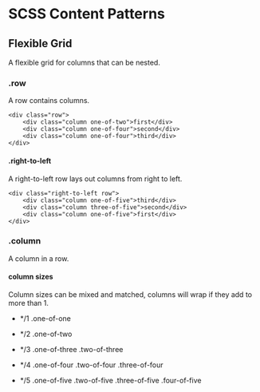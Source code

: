 SCSS Content Patterns
=====================


## Flexible Grid

A flexible grid for columns that can be nested.

### .row

A row contains columns.

```
<div class="row">
	<div class="column one-of-two">first</div>
	<div class="column one-of-four">second</div>
	<div class="column one-of-four">third</div>
</div>
```

#### .right-to-left

A right-to-left row lays out columns from right to left.

```
<div class="right-to-left row">
	<div class="column one-of-five">third</div>
	<div class="column three-of-five">second</div>
	<div class="column one-of-five">first</div>
</div>
```


### .column

A column in a row.


#### column sizes

Column sizes can be mixed and matched, columns will wrap if they add to more than 1.

* \*/1
	.one-of-one

* \*/2
	.one-of-two

* \*/3
	.one-of-three
	.two-of-three

* \*/4
	.one-of-four
	.two-of-four
	.three-of-four

* \*/5
	.one-of-five
	.two-of-five
	.three-of-five
	.four-of-five
